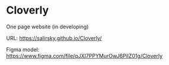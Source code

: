 # Cloverly
One page website (in developing)

URL: https://salirsky.github.io/Cloverly/

Figma model: https://www.figma.com/file/qJXI7PPYMurOwJ6PilZ01g/Cloverly
